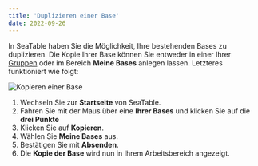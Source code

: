 ```yaml
---
title: 'Duplizieren einer Base'
date: 2022-09-26
---
```


In SeaTable haben Sie die Möglichkeit, Ihre bestehenden Bases zu duplizieren. Die Kopie Ihrer Base können Sie entweder in einer Ihrer [Gruppen](https://seatable.io/docs/arbeiten-mit-bases/eine-base-in-eine-gruppe-kopieren/) oder im Bereich **Meine Bases** anlegen lassen. Letzteres funktioniert wie folgt:

![Kopieren einer Base](/duplicate-a-base.png)

1. Wechseln Sie zur **Startseite** von SeaTable.
2. Fahren Sie mit der Maus über eine **Ihrer Bases** und klicken Sie auf die **drei Punkte**
3. Klicken Sie auf **Kopieren**.
4. Wählen Sie **Meine Bases** aus.
5. Bestätigen Sie mit **Absenden**.
6. Die **Kopie der Base** wird nun in Ihrem Arbeitsbereich angezeigt.
